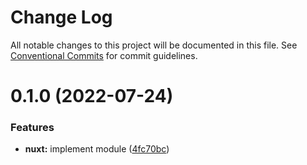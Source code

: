 # Change Log

All notable changes to this project will be documented in this file.
See [Conventional Commits](https://conventionalcommits.org) for commit guidelines.

# 0.1.0 (2022-07-24)

### Features

- **nuxt:** implement module ([4fc70bc](https://github.com/tkofh/tickloop/commit/4fc70bcb21c21e4ea0193b7f00ed858c8a10dff7))
